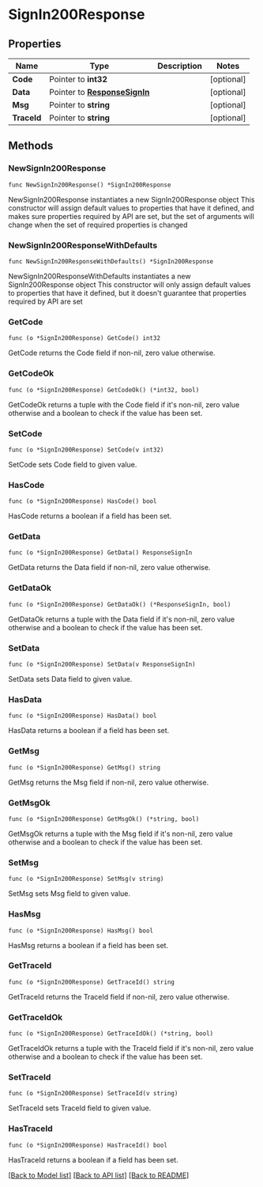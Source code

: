 # SignIn200Response

## Properties

Name | Type | Description | Notes
------------ | ------------- | ------------- | -------------
**Code** | Pointer to **int32** |  | [optional] 
**Data** | Pointer to [**ResponseSignIn**](ResponseSignIn.md) |  | [optional] 
**Msg** | Pointer to **string** |  | [optional] 
**TraceId** | Pointer to **string** |  | [optional] 

## Methods

### NewSignIn200Response

`func NewSignIn200Response() *SignIn200Response`

NewSignIn200Response instantiates a new SignIn200Response object
This constructor will assign default values to properties that have it defined,
and makes sure properties required by API are set, but the set of arguments
will change when the set of required properties is changed

### NewSignIn200ResponseWithDefaults

`func NewSignIn200ResponseWithDefaults() *SignIn200Response`

NewSignIn200ResponseWithDefaults instantiates a new SignIn200Response object
This constructor will only assign default values to properties that have it defined,
but it doesn't guarantee that properties required by API are set

### GetCode

`func (o *SignIn200Response) GetCode() int32`

GetCode returns the Code field if non-nil, zero value otherwise.

### GetCodeOk

`func (o *SignIn200Response) GetCodeOk() (*int32, bool)`

GetCodeOk returns a tuple with the Code field if it's non-nil, zero value otherwise
and a boolean to check if the value has been set.

### SetCode

`func (o *SignIn200Response) SetCode(v int32)`

SetCode sets Code field to given value.

### HasCode

`func (o *SignIn200Response) HasCode() bool`

HasCode returns a boolean if a field has been set.

### GetData

`func (o *SignIn200Response) GetData() ResponseSignIn`

GetData returns the Data field if non-nil, zero value otherwise.

### GetDataOk

`func (o *SignIn200Response) GetDataOk() (*ResponseSignIn, bool)`

GetDataOk returns a tuple with the Data field if it's non-nil, zero value otherwise
and a boolean to check if the value has been set.

### SetData

`func (o *SignIn200Response) SetData(v ResponseSignIn)`

SetData sets Data field to given value.

### HasData

`func (o *SignIn200Response) HasData() bool`

HasData returns a boolean if a field has been set.

### GetMsg

`func (o *SignIn200Response) GetMsg() string`

GetMsg returns the Msg field if non-nil, zero value otherwise.

### GetMsgOk

`func (o *SignIn200Response) GetMsgOk() (*string, bool)`

GetMsgOk returns a tuple with the Msg field if it's non-nil, zero value otherwise
and a boolean to check if the value has been set.

### SetMsg

`func (o *SignIn200Response) SetMsg(v string)`

SetMsg sets Msg field to given value.

### HasMsg

`func (o *SignIn200Response) HasMsg() bool`

HasMsg returns a boolean if a field has been set.

### GetTraceId

`func (o *SignIn200Response) GetTraceId() string`

GetTraceId returns the TraceId field if non-nil, zero value otherwise.

### GetTraceIdOk

`func (o *SignIn200Response) GetTraceIdOk() (*string, bool)`

GetTraceIdOk returns a tuple with the TraceId field if it's non-nil, zero value otherwise
and a boolean to check if the value has been set.

### SetTraceId

`func (o *SignIn200Response) SetTraceId(v string)`

SetTraceId sets TraceId field to given value.

### HasTraceId

`func (o *SignIn200Response) HasTraceId() bool`

HasTraceId returns a boolean if a field has been set.


[[Back to Model list]](../README.md#documentation-for-models) [[Back to API list]](../README.md#documentation-for-api-endpoints) [[Back to README]](../README.md)


